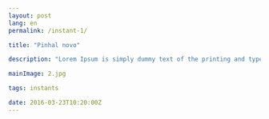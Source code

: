 ```yaml
---
layout: post
lang: en
permalink: /instant-1/

title: "Pinhal novo"

description: "Lorem Ipsum is simply dummy text of the printing and typesetting industry. Lorem Ipsum has been the industry's standard dummy text ever since the 1500s, when an unknown printer took a galley of type and scrambled it to make a type specimen book."

mainImage: 2.jpg

tags: instants

date: 2016-03-23T10:20:00Z
---
```

